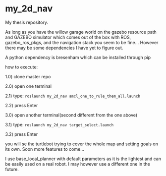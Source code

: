 # my_2d_nav

My thesis repository.

As long as you have the willow garage world on the gazebo resource path and GAZEBO simulator which comes out of the box with ROS, gazebo_ros_pkgs, and the navigation stack you seem to be fine... However there may be some dependencies I have yet to figure out.

A python dependency is bresenham which can be installed through pip

how to execute:

1.0) clone master repo

2.0) open one terminal

2.1) type: `roslaunch my_2d_nav amcl_one_to_rule_them_all.launch`

2.2) press Enter

3.0) open another terminal(second different from the one above)

3.1) type: `roslaunch my_2d_nav target_select.launch`

3.2) press Enter

you will se the turtlebot trying to cover the whole map and setting goals on its own.
Soon more features to come...

I use base_local_planner with default parameters as it is the lightest and can be easily used on a real robot.
I may however use a different one in the future.


